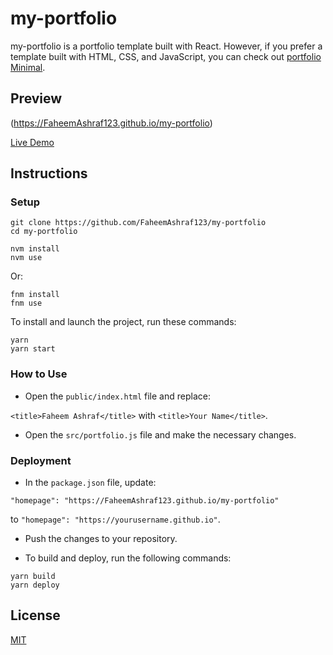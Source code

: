# my-portfolio

my-portfolio is a portfolio template built with React. However, if you prefer a template built with HTML, CSS, and JavaScript, you can check out [portfolio Minimal](https://github.com/FaheemAshraf123/portfolio).

## Preview


(https://FaheemAshraf123.github.io/my-portfolio)

[Live Demo](https://FaheemAshraf123.github.io/my-portfolio)

## Instructions

### Setup

```shell
git clone https://github.com/FaheemAshraf123/my-portfolio
cd my-portfolio
```


```shell
nvm install
nvm use
```

Or:

```shell
fnm install
fnm use
```

To install and launch the project, run these commands:

```shell
yarn
yarn start
```

### How to Use

- Open the `public/index.html` file and replace:

`<title>Faheem Ashraf</title>` with `<title>Your Name</title>`.

- Open the `src/portfolio.js` file and make the necessary changes.

### Deployment

- In the `package.json` file, update:

`"homepage": "https://FaheemAshraf123.github.io/my-portfolio"`

to `"homepage": "https://yourusername.github.io"`.

- Push the changes to your repository.

- To build and deploy, run the following commands:

```shell
yarn build
yarn deploy
```

## License

[MIT](https://choosealicense.com/licenses/mit/)
